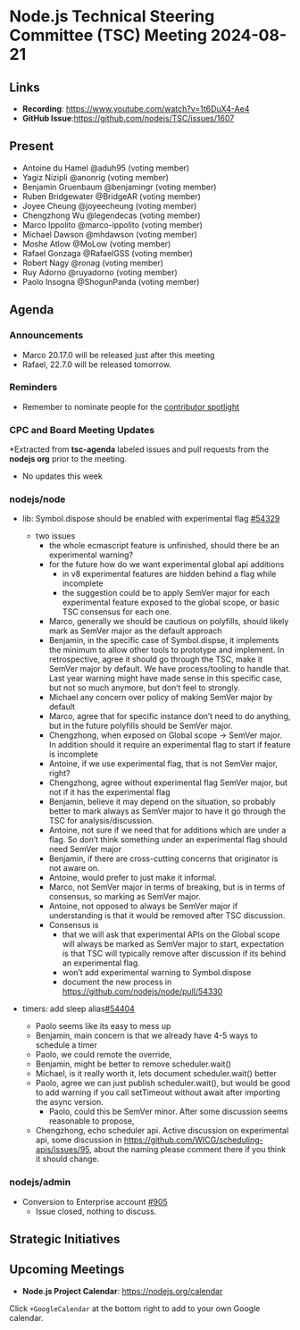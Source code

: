 # Node.js Technical Steering Committee (TSC) Meeting 2024-08-21

## Links

* **Recording**:  <https://www.youtube.com/watch?v=1t6DuX4-Ae4>
* **GitHub Issue**:<https://github.com/nodejs/TSC/issues/1607>

## Present

* Antoine du Hamel @aduh95 (voting member)
* Yagiz Nizipli @anonrig (voting member)
* Benjamin Gruenbaum @benjamingr (voting member)
* Ruben Bridgewater @BridgeAR (voting member)
* Joyee Cheung @joyeecheung (voting member)
* Chengzhong Wu @legendecas (voting member)
* Marco Ippolito @marco-ippolito (voting member)
* Michael Dawson @mhdawson (voting member)
* Moshe Atlow @MoLow (voting member)
* Rafael Gonzaga @RafaelGSS (voting member)
* Robert Nagy @ronag (voting member)
* Ruy Adorno @ruyadorno (voting member)
* Paolo Insogna @ShogunPanda (voting member)

## Agenda

### Announcements

* Marco 20.17.0 will be released just after this meeting
* Rafael, 22.7.0 will be released tomorrow.

### Reminders

* Remember to nominate people for the [contributor spotlight](https://github.com/nodejs/node/blob/main/doc/contributing/reconizing-contributors.md#bi-monthly-contributor-spotlight)

### CPC and Board Meeting Updates

*Extracted from **tsc-agenda** labeled issues and pull requests from the **nodejs org** prior to the meeting.

* No updates this week

### nodejs/node

* lib: Symbol.dispose should be enabled with experimental flag [#54329](https://github.com/nodejs/node/pull/54329)
  * two issues
    * the whole ecmascript feature is unfinished, should there be an experimental warning?
    * for the future how do we want experimental global api additions
      * in v8 experimental features are hidden behind a flag while incomplete
      * the suggestion could be to apply SemVer major for each experimental feature exposed to
        the global scope, or basic TSC consensus for each one.
    * Marco, generally we should be cautious on polyfills, should likely mark as SemVer major as
      the default approach
    * Benjamin, in the specific case of Symbol.dispse, it implements the minimum to allow other
      tools to prototype and implement. In retrospective, agree it should go through the TSC,
      make it SemVer major by default. We have process/tooling to handle that. Last year warning
      might have made sense in this specific case, but not so much anymore, but don’t feel to
      strongly.
    * Michael any concern over policy of making SemVer major by default
    * Marco, agree that for specific instance don’t need to do anything, but in the future polyfills
      should be SemVer major.
    * Chengzhong, when exposed on Global scope -> SemVer major. In addition should it require
      an experimental flag to start if feature is incomplete
    * Antoine, if we use experimental flag, that is not SemVer major, right?
    * Chengzhong, agree without experimental flag SemVer major, but not if it has the
      experimental flag
    * Benjamin, believe it may depend on the situation, so probably better to mark always as
      SemVer major to have it go through the TSC for analysis/discussion.
    * Antoine, not sure if we need that for additions which are under a flag. So don’t think
      something under an experimental flag should need SemVer major
    * Benjamin, if there are cross-cutting concerns that originator is not aware on.
    * Antoine, would prefer to just make it informal.
    * Marco, not SemVer major in terms of breaking, but is in terms of consensus, so marking as
      SemVer major.
    * Antoine, not opposed to always be SemVer major if understanding is that it would be
      removed after TSC discussion.
    * Consensus is
      * that we will ask that experimental APIs on the Global scope will always be
        marked as SemVer major to start, expectation is that TSC will typically remove after
        discussion if its behind an experimental flag.
      * won’t add experimental warning to Symbol.dispose
      * document the new process in <https://github.com/nodejs/node/pull/54330>

* timers: add sleep alias[#54404]( https://github.com/nodejs/node/pull/54404)
  * Paolo seems like its easy to mess up
  * Benjamin, main concern is that we already have 4-5 ways to schedule a timer
  * Paolo, we could remote the override,
  * Benjamin, might be better to remove scheduler.wait()
  * Michael, is it really worth it, lets document scheduler.wait() better
  * Paolo, agree we can just publish scheduler.wait(), but would be good to add warning if you
    call setTimeout without await after importing the async version.
    * Paolo, could this be SemVer minor. After some discussion seems reasonable to propose,
  * Chengzhong, echo scheduler api. Active discussion on experimental api, some discussion in
    <https://github.com/WICG/scheduling-apis/issues/95>, about the naming please comment there
    if you think it should change.

### nodejs/admin

* Conversion to Enterprise account [#905](https://github.com/nodejs/admin/issues/905)
  * Issue closed, nothing to discuss.

## Strategic Initiatives

## Upcoming Meetings

* **Node.js Project Calendar**: <https://nodejs.org/calendar>

Click `+GoogleCalendar` at the bottom right to add to your own Google calendar.
